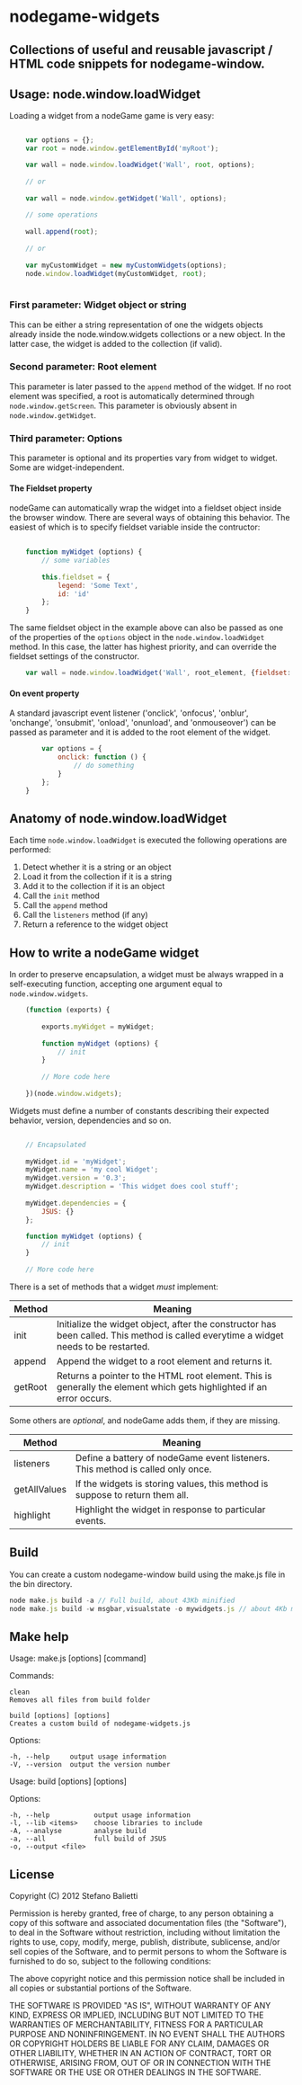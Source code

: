 # nodegame-widgets

Collections of useful and reusable javascript / HTML code snippets for nodegame-window.
---

## Usage: node.window.loadWidget

Loading a widget from a nodeGame game is very easy:

```js

	var options = {};
	var root = node.window.getElementById('myRoot');

	var wall = node.window.loadWidget('Wall', root, options);
	
	// or
	
	var wall = node.window.getWidget('Wall', options);
	
	// some operations
	
	wall.append(root);
	
	// or
	
	var myCustomWidget = new myCustomWidgets(options);
	node.window.loadWidget(myCustomWidget, root);
	
```

### First parameter: Widget object or string

This can be either a string representation of one the widgets objects already inside the node.window.widgets collections or a new object. In the latter case, the widget is added to the collection (if valid).

### Second parameter: Root element

This parameter is later passed to the ```append``` method of the widget. If no root element was specified, a root is automatically determined through ```node.window.getScreen```. This parameter is obviously absent in ```node.window.getWidget```.

### Third parameter: Options

This parameter is optional and its properties vary from widget to widget. Some are widget-independent.


#### The Fieldset property

nodeGame can automatically wrap the widget into a fieldset object inside the browser window. There are several ways of obtaining this behavior. The easiest of which is to specify fieldset variable inside the contructor:


```js
	
	function myWidget (options) {
		// some variables
		
		this.fieldset = {
			legend: 'Some Text',
			id: 'id'
		};
	}
```

The same fieldset object in the example above can also be passed as one of the properties of the ```options``` object in the ```node.window.loadWidget``` method. In this case, the latter has highest priority, and can override the fieldset settings of the constructor.

```js
	var wall = node.window.loadWidget('Wall', root_element, {fieldset: false});
```

#### On event property

A standard javascript event listener ('onclick', 'onfocus', 'onblur', 'onchange', 'onsubmit', 'onload', 'onunload', and 'onmouseover') can be passed as parameter and it is added to the root element of the widget.

```js
		var options = {
			onclick: function () { 
				// do something
			}
		};
	}
```


## Anatomy of node.window.loadWidget

Each time ```node.window.loadWidget``` is executed the following operations are performed:

1. Detect whether it is a string or an object
2. Load it from the collection if it is a string
3. Add it to the collection if it is an object
4. Call the ```init``` method
5. Call the ```append``` method
6. Call the ```listeners``` method (if any)
7. Return a reference to the widget object

## How to write a nodeGame widget

In order to preserve encapsulation, a widget must be always wrapped in a self-executing function, accepting one argument equal to ```node.window.widgets```.

```js
	(function (exports) {
	
		exports.myWidget = myWidget;
	
		function myWidget (options) {
	  		// init
		}
	
		// More code here
	
	})(node.window.widgets);
```

Widgets must define a number of constants describing their expected behavior, version, dependencies and so on.


```js

	// Encapsulated
	
	myWidget.id = 'myWidget';
	myWidget.name = 'my cool Widget';
	myWidget.version = '0.3';
	myWidget.description = 'This widget does cool stuff';
	
	myWidget.dependencies = {
		JSUS: {}
	};

	function myWidget (options) {
		// init
	}
	
	// More code here
```

There is a set of methods that a widget *must* implement:

|  **Method**  | **Meaning**                                                                                                                           |
| -------------| --------------------------------------------------------------------------------------------------------------------------------------|
| init         | Initialize the widget object, after the constructor has been called. This method is called everytime a widget needs to be restarted.  |
| append       | Append the widget to a root element and returns it.                                                                                   |
| getRoot      | Returns a pointer to the HTML root element. This is generally the element which gets highlighted if an error occurs.                  |


Some others are *optional*, and nodeGame adds them, if they are missing.

|  **Method**  | **Meaning**                                                                       |
| -------------| ----------------------------------------------------------------------------------|
| listeners    | Define a battery of nodeGame event listeners. This method is called only once.    |
| getAllValues | If the widgets is storing values, this method is suppose to return them all.      |
| highlight    | Highlight the widget in response to particular events.                            |


## Build

You can create a custom nodegame-window build using the make.js file in the bin directory.

```javascript
node make.js build -a // Full build, about 43Kb minified
node make.js build -w msgbar,visualstate -o mywidgets.js // about 4Kb minified
```

## Make help

  Usage: make.js [options] [command]

  Commands:

    clean 
    Removes all files from build folder
    
    build [options] [options]
    Creates a custom build of nodegame-widgets.js

  Options:

    -h, --help     output usage information
    -V, --version  output the version number

  Usage: build [options] [options]

  Options:

    -h, --help           output usage information
    -l, --lib <items>    choose libraries to include
    -A, --analyse        analyse build
    -a, --all            full build of JSUS
    -o, --output <file>  

## License

Copyright (C) 2012 Stefano Balietti

Permission is hereby granted, free of charge, to any person obtaining a copy of this software and associated documentation files (the "Software"), to deal in the Software without restriction, including without limitation the rights to use, copy, modify, merge, publish, distribute, sublicense, and/or sell copies of the Software, and to permit persons to whom the Software is furnished to do so, subject to the following conditions:

The above copyright notice and this permission notice shall be included in all copies or substantial portions of the Software.

THE SOFTWARE IS PROVIDED "AS IS", WITHOUT WARRANTY OF ANY KIND, EXPRESS OR IMPLIED, INCLUDING BUT NOT LIMITED TO THE WARRANTIES OF MERCHANTABILITY, FITNESS FOR A PARTICULAR PURPOSE AND NONINFRINGEMENT. IN NO EVENT SHALL THE AUTHORS OR COPYRIGHT HOLDERS BE LIABLE FOR ANY CLAIM, DAMAGES OR OTHER LIABILITY, WHETHER IN AN ACTION OF CONTRACT, TORT OR OTHERWISE, ARISING FROM, OUT OF OR IN CONNECTION WITH THE SOFTWARE OR THE USE OR OTHER DEALINGS IN THE SOFTWARE.

